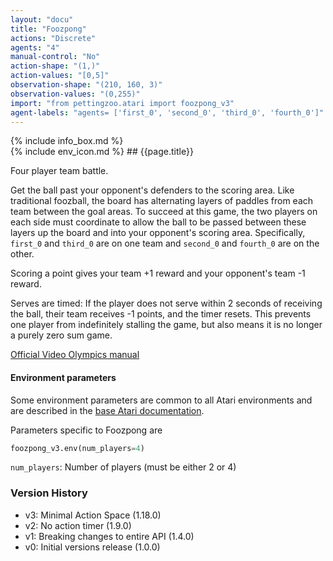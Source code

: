 ```yaml
---
layout: "docu"
title: "Foozpong"
actions: "Discrete"
agents: "4"
manual-control: "No"
action-shape: "(1,)"
action-values: "[0,5]"
observation-shape: "(210, 160, 3)"
observation-values: "(0,255)"
import: "from pettingzoo.atari import foozpong_v3"
agent-labels: "agents= ['first_0', 'second_0', 'third_0', 'fourth_0']"
---
```


<div class="docu-info" markdown="1">
{% include info_box.md %}
</div>

<div class="docu-content" markdown="1">
<div class="appear_big env-title" markdown="1">
{% include env_icon.md %}
## {{page.title}}
</div>




Four player team battle.

Get the ball past your opponent's defenders to the scoring area. Like traditional foozball, the board has alternating layers of paddles from each team between the goal areas. To succeed at this game, the two players on each side must coordinate to allow the ball to be passed between these layers up the board and into your opponent's scoring area. Specifically,
`first_0` and `third_0` are on one team and `second_0` and `fourth_0` are on the other.

Scoring a point gives your team +1 reward and your opponent's team -1 reward.

Serves are timed: If the player does not serve within 2 seconds of receiving the ball, their team receives -1 points, and the timer resets. This prevents one player from indefinitely stalling the game, but also means it is no longer a purely zero sum game.


[Official Video Olympics manual](https://atariage.com/manual_html_page.php?SoftwareLabelID=587)

#### Environment parameters

Some environment parameters are common to all Atari environments and are described in the [base Atari documentation](../atari).

Parameters specific to Foozpong are

``` python
foozpong_v3.env(num_players=4)
```

`num_players`:  Number of players (must be either 2 or 4)

### Version History

* v3: Minimal Action Space (1.18.0)
* v2: No action timer (1.9.0)
* v1: Breaking changes to entire API (1.4.0)
* v0: Initial versions release (1.0.0)
</div>
